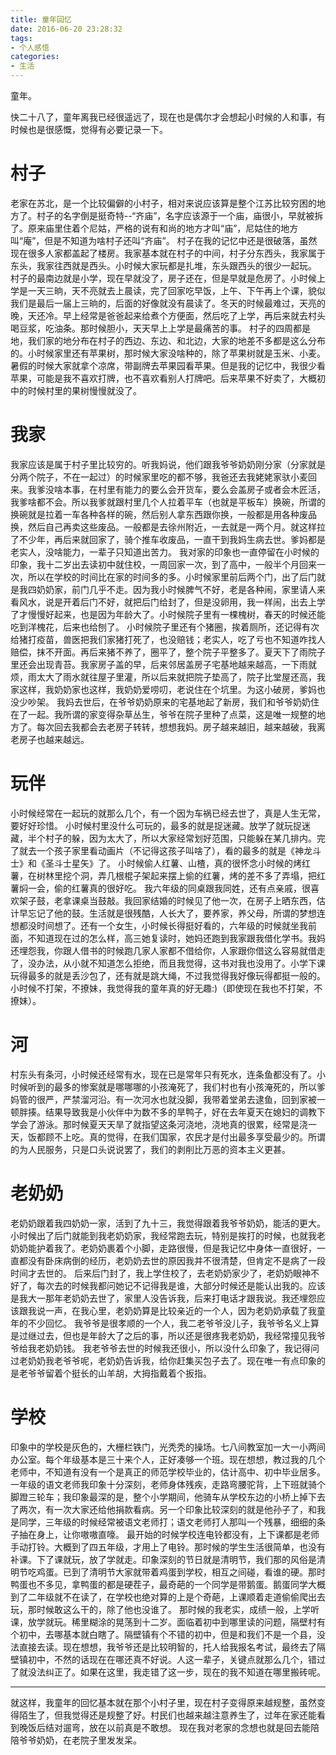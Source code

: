 ```yaml
---
title: 童年回忆
date: 2016-06-20 23:28:32
tags:
- 个人感悟
categories:
- 生活
---
```

童年。
<!-- more -->
快二十八了，童年离我已经很遥远了，现在也是偶尔才会想起小时候的人和事，有时候也是很感慨，觉得有必要记录一下。
# 村子
老家在苏北，是一个比较偏僻的小村子，相对来说应该算是整个江苏比较穷困的地方了。村子的名字倒是挺奇特--“齐庙”，名字应该源于一个庙，庙很小，早就被拆了。原来庙里住着个尼姑，严格的说有和尚的地方才叫“庙”，尼姑住的地方叫“庵”，但是不知道为啥村子还叫“齐庙”。
村子在我的记忆中还是很破落，虽然现在很多人家都盖起了楼房。我家基本就在村子的中间，村子分东西头，我家属于东头，我家往西就是西头。小时候大家玩都是扎堆，东头跟西头的很少一起玩。
村子的最南边就是小学，现在早就没了，房子还在，但是早就是危房了。小时候上学是一天三晌，天不亮就去上晨读，完了回家吃早饭，上午、下午再上个课，貌似我们是最后一届上三晌的，后面的好像就没有晨读了。冬天的时候最难过，天亮的晚，天还冷。早上经常是爸爸起来给煮个方便面，然后吃了上学，再后来就去村头喝豆浆，吃油条。那时候胆小，天天早上上学是最痛苦的事。
村子的四周都是地，我们家的地分布在村子的西边、东边、和北边，大家的地差不多都是这么分布的。小时候家里还有苹果树，那时候大家没啥种的，除了苹果树就是玉米、小麦。暑假的时候大家就拿个凉席，带副牌去苹果园看苹果。但是我的记忆中，我很少看苹果，可能是我不喜欢打牌，也不喜欢看别人打牌吧。后来苹果不好卖了，大概初中的时候村里的果树慢慢就没了。
# 我家
我家应该是属于村子里比较穷的。听我妈说，他们跟我爷爷奶奶刚分家（分家就是分两个院子，不在一起过）的时候家里吃的都不够，我爸还去我姥姥家驮小麦回来。我爹没啥本事，在村里有能力的要么会开货车，要么会盖房子或者会木匠活，我爹啥都不会。所以我爹就跟村里几个人拉着平车（也就是平板车）换碗，所谓的换碗就是拉着一车各种各样的碗，然后别人拿东西跟你换，一般都是用各种废品换，然后自己再卖这些废品。一般都是去徐州附近，一去就是一两个月。就这样拉了不少年，再后来就回家了，骑个推车收废品，一直干到我妈生病去世。爹妈都是老实人，没啥能力，一辈子只知道出苦力。
我对家的印象也一直停留在小时候的印象，我十二岁出去读初中就住校，一周回家一次，到了高中，一般半个月回来一次，所以在学校的时间比在家的时间多的多。小时候家里前后两个门，出了后门就是我四奶奶家，前门几乎不走。因为我小时候脾气不好，老是各种闹，家里请人来看风水，说是开着后门不好，就把后门给封了，但是没卵用，我一样闹，出去上学了才慢慢好起来，也是因为年龄大了。小时候院子里有一棵槐树，春天的时候还能吃到洋槐花，后来也给刨了。
小时候院子里还有个猪圈，挨着厕所，还记得有次给猪打疫苗，兽医把我们家猪打死了，也没赔钱；老实人，吃了亏也不知道咋找人赔偿，抹不开面。再后来猪不养了，圈平了，整个院子平整多了。夏天下了雨院子里还会出现青苔。我家房子盖的早，后来邻居盖房子宅基地越来越高，一下雨就烦，雨太大了雨水就往屋子里灌，所以后来就把院子垫高了，院子比堂屋还高，我家这样，我奶奶家也这样，我奶奶爱唠叨，老说住在个坑里。为这小破房，爹妈也没少吵架。
我妈去世后，在爷爷奶奶原来的宅基地起了新房，我们和爷爷奶奶住在了一起。我所谓的家变得杂草丛生，爷爷在院子里种了点菜，这是唯一规整的地方了。每次回去我都会去老房子转转，想想我妈。房子越来越旧，越来越破，我离老房子也越来越远。
# 玩伴
小时候经常在一起玩的就那么几个，有一个因为车祸已经去世了，真是人生无常，要好好珍惜。
小时候村里没什么可玩的，最多的就是捉迷藏。放学了就玩捉迷藏，半个村子的躲，因为太大了，所以大家经常划好范围，只能躲在某几排内。完了就去一个孩子家里看动画片（不记得这孩子叫啥了），看的最多的就是《神龙斗士》和《圣斗士星矢》了。
小时候偷人红薯、山楂，真的很怀念小时候的烤红薯，在树林里挖个洞，弄几根棍子架起来摆上偷的红薯，烤的差不多了弄塌，把红薯焖一会，偷的红薯真的很好吃。
我六年级的同桌跟我同姓，还有点亲戚，很喜欢架子鼓，老拿课桌当鼓敲。我回家结婚的时候见了他一次，在房子上晒东西，估计早忘记了他的鼓。生活就是很残酷，人长大了，要养家，养父母，所谓的梦想连想都没时间想了。还有一个女生，小时候长得挺好看的，六年级的时候就坐我前面，不知道现在过的怎么样，高三她复读时，她妈还跑到我家跟我借化学书。我妈还埋怨我，你跟人借书的时候跑几家人家都不借给你，人家跟你借这么容易就借走了，没办法，从小就不知道怎么拒绝，而且我觉得，这书对我也没用了。小学下课玩得最多的就是丢沙包了，还有就是跳大绳，不过我觉得我好像玩得都挺一般的。小时候不打架，不撩妹，我觉得我的童年真的好无趣:)（即使现在我也不打架，不撩妹）。
# 河
村东头有条河，小时候还经常有水，现在已是常年只有死水，连条鱼都没有了。小时候听到的最多的惨案就是哪哪哪的小孩淹死了，我们村也有小孩淹死的，所以爹妈管的很严，严禁溜河沿。有一次河水也就没脚，我带着堂弟去逮鱼，回到家被一顿胖揍。结果导致我是小伙伴中为数不多的旱鸭子，好在去年夏天在媳妇的调教下学会了游泳。那时候夏天天旱了就指望这条河浇地，浇地真的很累，经常是浇一天，饭都顾不上吃。真的觉得，在我们国家，农民才是付出最多享受最少的。所谓的为人民服务，只是口头说说罢了，我们的剥削比万恶的资本主义更甚。
# 老奶奶
老奶奶跟着我四奶奶一家，活到了九十三，我觉得跟着我爷爷奶奶，能活的更大。小时候出了后门就能到我老奶奶家，我经常跑去玩，特别是挨打的时候，也就我老奶奶能护着我了。老奶奶裹着个小脚，走路很慢，但是我记忆中身体一直很好，一直都没有卧床病倒的经历，老奶奶去世的原因我并不很清楚，但肯定不是病了一段时间才去世的。
后来后门封了，我上学住校了，去老奶奶家少了，老奶奶眼神不好了，每次去的时候我都问她记不记得我是谁，大部分时候还是能认出我的。应该是我大一那年老奶奶去世了，家里人没告诉我，后来打电话才跟我说。我还埋怨应该跟我说一声，在我心里，老奶奶算是比较亲近的一个人，因为老奶奶承载了我童年的不少回忆。
我爷爷是很孝顺的一个人，我二老爷爷没儿子，我爷爷名义上算是过继过去，但也是年龄大了之后的事，所以还是很疼我老奶奶，我经常撞见我爷爷给我老奶奶钱。
我老爷爷去世的时候我还很小，所以没什么印象了，我记得问过老奶奶我老爷爷呢，老奶奶告诉我，给你赶集买包子去了。现在唯一有点印象的是老爷爷留着个挺长的山羊胡，大拇指戴着个扳指。
# 学校
印象中的学校是灰色的，大栅栏铁门，光秃秃的操场。七八间教室加一大一小两间办公室。每个年级基本是三十来个人，正好凑够一个班。现在想想，教过我的几个老师中，不知道有没有一个是真正的师范学校毕业的，估计高中、初中毕业居多。
一年级的语文老师我印象十分深刻，老师身体残疾，走路弯腰驼背，上下班就骑个脚蹬三轮车；我印象最深的是，整个小学期间，他骑车从学校东边的小桥上掉下去了两次，有一次大家还给他捐款看病。另一个印象比较深刻的就是他孙子了，和我是同学，三年级的时候经常被语文老师打；语文老师打人那叫一个残暴，细细的条子抽在身上，让你嗷嗷直嚎。
最开始的时候学校连电铃都没有，上下课都是老师手动打铃。大概到了四五年级，才用上了电铃。那时候的学生生活很简单，也没有补课。下了课就玩，放了学就走。印象深刻的节日就是清明节，我们那的风俗是清明节吃鸡蛋。已到了清明节大家就带着鸡蛋到学校，相互之间碰，看谁的硬。那时鸭蛋也不多见，拿鸭蛋的都是硬茬子，最奇葩的一个同学是带鹅蛋。鹅蛋同学大概到了二年级就不在读了，在学校也绝对算的上是个奇葩，上课顺着走道偷偷爬出去玩，那时候敢这么干的，除了他也没谁了。
那时候的我老实，成绩一般，上学听课，放学就玩。稀里糊涂的晃荡到十二岁。面临着初中到哪里读的问题，隔壁村有个初中，去哪基本就白瞎了。隔壁镇有个不错的初中，但是和我们不是一个县，没法直接去读。现在想想，我爷爷还是比较明智的，托人给我报名考试，最终去了隔壁镇初中，不然的话现在在哪还真不好说。人这一辈子，关键点就那么几个，错过了就没法纠正了。如果在这里，我走错了这一步，现在的我不知道在哪里搬砖呢。

-------------------------------------
就这样，我童年的回忆基本就在那个小村子里，现在村子变得原来越规整，虽然变得陌生了，但我觉得还是规整了好。村民们也越来越注意养生了，过年在家还能看到晚饭后结对遛弯，放在以前真是不敢想。
现在我对老家的念想也就是回去能陪陪爷爷奶奶，在老院子里发发呆。

